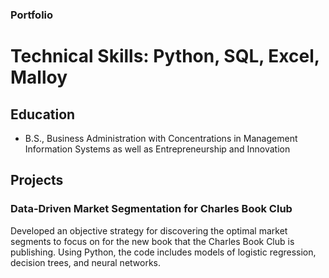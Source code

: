 ### Portfolio
# Technical Skills: Python, SQL, Excel, Malloy

## Education
- B.S., Business Administration with Concentrations in Management Information Systems as well as Entrepreneurship and Innovation

## Projects
### Data-Driven Market Segmentation for Charles Book Club

Developed an objective strategy for discovering the optimal market segments to focus on for the new book that the Charles Book Club is publishing. Using Python, the code includes models of logistic regression, decision trees, and neural networks. 
